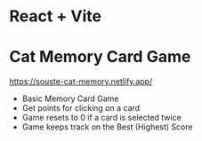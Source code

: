 # React + Vite

# Cat Memory Card Game

https://souste-cat-memory.netlify.app/

- Basic Memory Card Game
- Get points for clicking on a card
- Game resets to 0 if a card is selected twice
- Game keeps track on the Best (Highest) Score
